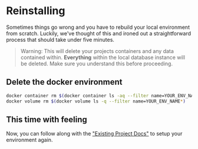 # Reinstalling

Sometimes things go wrong and you have to rebuild your local environment from scratch. Luckily, we've thought of this and ironed out a straightforward process that should take under five minutes.

> Warning: This will delete your projects containers and any data contained within. **Everything** within the local database instance will be deleted. Make sure you understand this before proceeding.

## Delete the docker environment

```bash
docker container rm $(docker container ls -aq --filter name=YOUR_ENV_NAME*)
docker volume rm $(docker volume ls -q --filter name=YOUR_ENV_NAME*)
```

## This time with feeling
Now, you can follow along with the ["Existing Project Docs"](./existing-project.md) to setup your environment again.

